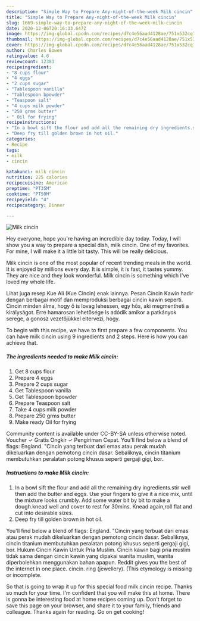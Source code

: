 ```yaml
---
description: "Simple Way to Prepare Any-night-of-the-week Milk cincin"
title: "Simple Way to Prepare Any-night-of-the-week Milk cincin"
slug: 1669-simple-way-to-prepare-any-night-of-the-week-milk-cincin
date: 2020-12-06T20:16:33.647Z
image: https://img-global.cpcdn.com/recipes/d7c4e56aad4128ae/751x532cq70/milk-cincin-recipe-main-photo.jpg
thumbnail: https://img-global.cpcdn.com/recipes/d7c4e56aad4128ae/751x532cq70/milk-cincin-recipe-main-photo.jpg
cover: https://img-global.cpcdn.com/recipes/d7c4e56aad4128ae/751x532cq70/milk-cincin-recipe-main-photo.jpg
author: Charles Bowen
ratingvalue: 4.6
reviewcount: 12383
recipeingredient:
- "8 cups flour"
- "4 eggs"
- "2 cups sugar"
- "Tablespoon vanilla"
- "Tablespoon bpowder"
- "Teaspoon salt"
- "4 cups milk powder"
- "250 grms butter"
- " Oil for frying"
recipeinstructions:
- "In a bowl sift the flour and add all the remaining dry ingredients.stir well then add the butter and eggs. Use your fingers to give it a nice mix, until the mixture looks crumbly. Add some water bit by bit to make a dough.knead well and cover to rest for 30mins. Knead again,roll flat and cut into desirable sizes."
- "Deep fry till golden brown in hot oil."
categories:
- Recipe
tags:
- milk
- cincin

katakunci: milk cincin 
nutrition: 225 calories
recipecuisine: American
preptime: "PT35M"
cooktime: "PT50M"
recipeyield: "4"
recipecategory: Dinner

---
```



![Milk cincin](https://img-global.cpcdn.com/recipes/d7c4e56aad4128ae/751x532cq70/milk-cincin-recipe-main-photo.jpg)

Hey everyone, hope you're having an incredible day today. Today, I will show you a way to prepare a special dish, milk cincin. One of my favorites. For mine, I will make it a little bit tasty. This will be really delicious.

Milk cincin is one of the most popular of recent trending meals in the world. It is enjoyed by millions every day. It is simple, it is fast, it tastes yummy. They are nice and they look wonderful. Milk cincin is something which I've loved my whole life.

Lihat juga resep Kue Ali (Kue Cincin) enak lainnya. Pesan Cincin Kawin hadir dengan berbagai motif dan memproduksi berbagai cincin kawin seperti. Cincin minden álma, hogy ő is lovag lehessen, egy hős, aki megmentheti a királyságot. Erre hamarosan lehetősége is adódik amikor a patkányok serege, a gonosz vezetőjükkel eltervezi, hogy.


To begin with this recipe, we have to first prepare a few components. You can have milk cincin using 9 ingredients and 2 steps. Here is how you can achieve that.

<!--inarticleads1-->

##### The ingredients needed to make Milk cincin:

1. Get 8 cups flour
1. Prepare 4 eggs
1. Prepare 2 cups sugar
1. Get Tablespoon vanilla
1. Get Tablespoon bpowder
1. Prepare Teaspoon salt
1. Take 4 cups milk powder
1. Prepare 250 grms butter
1. Make ready  Oil for frying


Community content is available under CC-BY-SA unless otherwise noted. Voucher ✓ Gratis Ongkir ✓ Pengiriman Cepat. You&#39;ll find below a blend of flags: England. &#34;Cincin yang terbuat dari emas atau perak mudah dikeluarkan dengan pemotong cincin dasar. Sebaliknya, cincin titanium membutuhkan peralatan potong khusus seperti gergaji gigi, bor. 

<!--inarticleads2-->

##### Instructions to make Milk cincin:

1. In a bowl sift the flour and add all the remaining dry ingredients.stir well then add the butter and eggs. Use your fingers to give it a nice mix, until the mixture looks crumbly. Add some water bit by bit to make a dough.knead well and cover to rest for 30mins. Knead again,roll flat and cut into desirable sizes.
1. Deep fry till golden brown in hot oil.


You&#39;ll find below a blend of flags: England. &#34;Cincin yang terbuat dari emas atau perak mudah dikeluarkan dengan pemotong cincin dasar. Sebaliknya, cincin titanium membutuhkan peralatan potong khusus seperti gergaji gigi, bor. Hukum Cincin Kawin Untuk Pria Muslim. Cincin kawin bagi pria muslim tidak sama dengan cincin kawin yang dipakai wanita muslim, wanita diperbolehkan menggunakan bahan apapun. Reddit gives you the best of the internet in one place. cincin. ring (jewellery). (This etymology is missing or incomplete. 

So that is going to wrap it up for this special food milk cincin recipe. Thanks so much for your time. I'm confident that you will make this at home. There is gonna be interesting food at home recipes coming up. Don't forget to save this page on your browser, and share it to your family, friends and colleague. Thanks again for reading. Go on get cooking!
